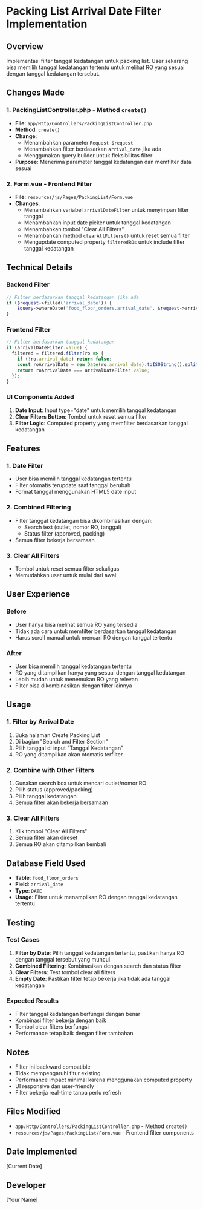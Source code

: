 # Packing List Arrival Date Filter Implementation

## Overview
Implementasi filter tanggal kedatangan untuk packing list. User sekarang bisa memilih tanggal kedatangan tertentu untuk melihat RO yang sesuai dengan tanggal kedatangan tersebut.

## Changes Made

### 1. PackingListController.php - Method `create()`
- **File**: `app/Http/Controllers/PackingListController.php`
- **Method**: `create()`
- **Change**: 
  - Menambahkan parameter `Request $request`
  - Menambahkan filter berdasarkan `arrival_date` jika ada
  - Menggunakan query builder untuk fleksibilitas filter
- **Purpose**: Menerima parameter tanggal kedatangan dan memfilter data sesuai

### 2. Form.vue - Frontend Filter
- **File**: `resources/js/Pages/PackingList/Form.vue`
- **Changes**:
  - Menambahkan variabel `arrivalDateFilter` untuk menyimpan filter tanggal
  - Menambahkan input date picker untuk tanggal kedatangan
  - Menambahkan tombol "Clear All Filters"
  - Menambahkan method `clearAllFilters()` untuk reset semua filter
  - Mengupdate computed property `filteredROs` untuk include filter tanggal kedatangan

## Technical Details

### Backend Filter
```php
// Filter berdasarkan tanggal kedatangan jika ada
if ($request->filled('arrival_date')) {
    $query->whereDate('food_floor_orders.arrival_date', $request->arrival_date);
}
```

### Frontend Filter
```javascript
// Filter berdasarkan tanggal kedatangan
if (arrivalDateFilter.value) {
  filtered = filtered.filter(ro => {
    if (!ro.arrival_date) return false;
    const roArrivalDate = new Date(ro.arrival_date).toISOString().split('T')[0];
    return roArrivalDate === arrivalDateFilter.value;
  });
}
```

### UI Components Added
1. **Date Input**: Input type="date" untuk memilih tanggal kedatangan
2. **Clear Filters Button**: Tombol untuk reset semua filter
3. **Filter Logic**: Computed property yang memfilter berdasarkan tanggal kedatangan

## Features

### 1. Date Filter
- User bisa memilih tanggal kedatangan tertentu
- Filter otomatis terupdate saat tanggal berubah
- Format tanggal menggunakan HTML5 date input

### 2. Combined Filtering
- Filter tanggal kedatangan bisa dikombinasikan dengan:
  - Search text (outlet, nomor RO, tanggal)
  - Status filter (approved, packing)
- Semua filter bekerja bersamaan

### 3. Clear All Filters
- Tombol untuk reset semua filter sekaligus
- Memudahkan user untuk mulai dari awal

## User Experience

### Before
- User hanya bisa melihat semua RO yang tersedia
- Tidak ada cara untuk memfilter berdasarkan tanggal kedatangan
- Harus scroll manual untuk mencari RO dengan tanggal tertentu

### After
- User bisa memilih tanggal kedatangan tertentu
- RO yang ditampilkan hanya yang sesuai dengan tanggal kedatangan
- Lebih mudah untuk menemukan RO yang relevan
- Filter bisa dikombinasikan dengan filter lainnya

## Usage

### 1. Filter by Arrival Date
1. Buka halaman Create Packing List
2. Di bagian "Search and Filter Section"
3. Pilih tanggal di input "Tanggal Kedatangan"
4. RO yang ditampilkan akan otomatis terfilter

### 2. Combine with Other Filters
1. Gunakan search box untuk mencari outlet/nomor RO
2. Pilih status (approved/packing)
3. Pilih tanggal kedatangan
4. Semua filter akan bekerja bersamaan

### 3. Clear All Filters
1. Klik tombol "Clear All Filters"
2. Semua filter akan direset
3. Semua RO akan ditampilkan kembali

## Database Field Used
- **Table**: `food_floor_orders`
- **Field**: `arrival_date`
- **Type**: `DATE`
- **Usage**: Filter untuk menampilkan RO dengan tanggal kedatangan tertentu

## Testing

### Test Cases
1. **Filter by Date**: Pilih tanggal kedatangan tertentu, pastikan hanya RO dengan tanggal tersebut yang muncul
2. **Combined Filtering**: Kombinasikan dengan search dan status filter
3. **Clear Filters**: Test tombol clear all filters
4. **Empty Date**: Pastikan filter tetap bekerja jika tidak ada tanggal kedatangan

### Expected Results
- Filter tanggal kedatangan berfungsi dengan benar
- Kombinasi filter bekerja dengan baik
- Tombol clear filters berfungsi
- Performance tetap baik dengan filter tambahan

## Notes

- Filter ini backward compatible
- Tidak mempengaruhi fitur existing
- Performance impact minimal karena menggunakan computed property
- UI responsive dan user-friendly
- Filter bekerja real-time tanpa perlu refresh

## Files Modified

- `app/Http/Controllers/PackingListController.php` - Method `create()`
- `resources/js/Pages/PackingList/Form.vue` - Frontend filter components

## Date Implemented
[Current Date]

## Developer
[Your Name]
